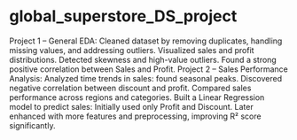 # global_superstore_DS_project
Project 1 – General EDA:
Cleaned dataset by removing duplicates, handling missing values, and addressing outliers.
Visualized sales and profit distributions.
Detected skewness and high-value outliers.
Found a strong positive correlation between Sales and Profit.
Project 2 – Sales Performance Analysis:
Analyzed time trends in sales: found seasonal peaks.
Discovered negative correlation between discount and profit.
Compared sales performance across regions and categories.
Built a Linear Regression model to predict sales:
Initially used only Profit and Discount.
Later enhanced with more features and preprocessing, improving R² score significantly.

